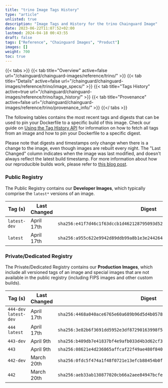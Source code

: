 ```yaml
---
title: "trino Image Tags History"
type: "article"
unlisted: true
description: "Image Tags and History for the trino Chainguard Image"
date: 2023-06-22T11:07:52+02:00
lastmod: 2024-04-18 00:43:55
draft: false
tags: ["Reference", "Chainguard Images", "Product"]
images: []
weight: 700
toc: true
---
```


{{< tabs >}}
{{< tab title="Overview" active=false url="/chainguard/chainguard-images/reference/trino/" >}}
{{< tab title="Details" active=false url="/chainguard/chainguard-images/reference/trino/image_specs/" >}}
{{< tab title="Tags History" active=true url="/chainguard/chainguard-images/reference/trino/tags_history/" >}}
{{< tab title="Provenance" active=false url="/chainguard/chainguard-images/reference/trino/provenance_info/" >}}
{{</ tabs >}}

The following tables contains the most recent tags and digests that can be used to pin your Dockerfile to a specific build of this image. Check our guide on [Using the Tag History API](/chainguard/chainguard-images/using-the-tag-history-api/) for information on how to fetch all tags from an image and how to pin your Dockerfile to a specific digest.

Please note that digests and timestamps only change when there is a change to the image, even though images are rebuilt every night. The "Last Changed" column indicates when the image was last modified, and doesn't always reflect the latest build timestamp. For more information about how our reproducible builds work, please refer to [this blog post](https://www.chainguard.dev/unchained/reproducing-chainguards-reproducible-image-builds).

### Public Registry
The Public Registry contains our **Developer Images**, which typically comprise the `latest*` versions of an image.

| Tag (s)       | Last Changed | Digest                                                                    |
|---------------|--------------|---------------------------------------------------------------------------|
|  `latest-dev` | April 17th   | `sha256:e41f7d46c1f63dccb1d462128795093d52e2653c3ee3b85f8978f40e3f483ec4` |
|  `latest`     | April 17th   | `sha256:a955c622e9942d89ddb99a8b1e3e2442641b4232abae3d571f5ea44dc390fdb1` |


### Private/Dedicated Registry
The Private/Dedicated Registry contains our **Production Images**, which include all versioned tags of an image and special images that are not available in the public registry (including FIPS images and other custom builds).

| Tag (s)                 | Last Changed | Digest                                                                    |
|-------------------------|--------------|---------------------------------------------------------------------------|
|  `444-dev` `latest-dev` | April 17th   | `sha256:4468a040ace6765e60a689b96d5d4b05784067c991b49b05dfcc24a59fdc260a` |
|  `444` `latest`         | April 17th   | `sha256:3e82b6f3691dd5952e3df87290163998f5a0366a34f91a6a0a177dcc275e411d` |
|  `443-dev`              | April 9th    | `sha256:b409db7e41837bf4e9afb033d4b3d62cf3b50f8e67d6d749bd2700484d43627b` |
|  `443`                  | April 9th    | `sha256:08621e4d236865affcaf22f49ae480f840a3af14c8faab388a9c7caaf04c128e` |
|  `442-dev`              | March 20th   | `sha256:0fdc5f474a1f48f0721e13efcb88454b0fa9209f24d60b3fd8141a8efe0dc0ba` |
|  `442`                  | March 20th   | `sha256:aeb33ab130877020cb66a2aee84947bcfe014bbda97c4244ae5878413d629cdb` |

